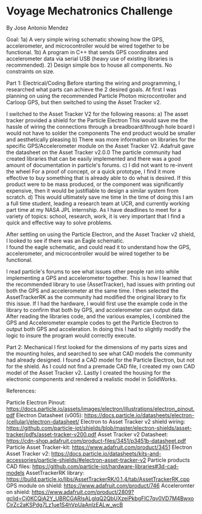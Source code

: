 # Voyage Mechatronics Challenge
By Jose Antonio Mendez

Goal:
1a) A very simple wiring schematic showing how the GPS, accelerometer, and microcontroller would be wired together to be functional.
1b) A program in C++ that sends GPS coordinates and accelerometer data via serial USB (heavy use of existing libraries is recommended).
2) Design simple box to house all components. No constraints on size.

Part 1: Electrical/Coding
Before starting the wiring and programming, I researched what parts can achieve the 2 desired goals.
At first I was planning on using the recommended Particle Photon microcontroller and Carloop GPS, but then switched to using the Asset Tracker v2.

I switched to the Asset Tracker V2 for the following reasons:
a) The asset tracker provided a shield for the Particle Electron
	This would save me the hassle of wiring the connections through a breadboard/through hole board
	I would not have to solder the components
	The end product would be smaller and aesthetically pleasing
b) There was more information on libraries for the specific GPS/Accelerometer module on the Asset Tracker V2.
	Adafruit gave the datasheet on the Asset Tracker v2.0.0
	The particle community had created libraries that can be easily implemented and there was a good amount of documentation in particle's forums.
c) I did not want to re-invent the wheel
	For a proof of concept, or a quick prototype, I find it more effective to buy something that is already able to do what is desired.
	If this product were to be mass produced, or the component was significantly expensive, then it would be justifiable to design a similar system from scratch.
d) This would ultimately save me time 
	In the time of doing this I am a full time student, leading a research team at UCR, and currently working part time at my NASA JPL internship.
	As I have deadlines to meet for a variety of topics: school, research, work, it is very important that I find a quick and effective way to solve problems.

After settling on using the Particle Electron, and the Asset Tracker v2 shield, I looked to see if there was an Eagle schematic.		
I found the eagle schematic, and could read it to understand how the GPS, accelerometer, and microcontroller would be wired together to be functional.

I read particle's forums to see what issues other people ran into while implementing a GPS and accelerometer together.
This is how I learned that the recommended library to use (AssetTracker), had issues with printing out both the GPS and accelerometer at the same time.
I then selected the AssetTrackerRK as the community had modified the original library to fix this issue.
If I had the hardware, I would first use the example code in the library to confirm that both by GPS, and accelerometer can output data.
After reading the libraries code, and the various examples, I combined the GPS and Accelerometer example codes to get the Particle Electron to output both GPS and acceleration.
In doing this I had to slightly modify the logic to insure the program would correctly execute.

Part 2: Mechanical
I first looked for the dimensions of my parts sizes and the mounting holes, and searched to see what CAD models the community had already designed.
I found a CAD model for the Particle Electron, but not for the shield.
As I could not find a premade CAD file, I created my own CAD model of the Asset Tracker v2.
Lastly I created the housing for the electronic components and rendered a realistic model in SolidWorks.

References:

Particle Electron Pinout: https://docs.particle.io/assets/images/electron/illustrations/electron_pinout.pdf
Electron Datasheet (v005): https://docs.particle.io/datasheets/electron-(cellular)/electron-datasheet/
Electron to Asset Tracker v2 shield wiring: https://github.com/particle-iot/shields/blob/master/electron-shields/asset-tracker/pdfs/asset-tracker-v200.pdf
Asset Tracker v2 Datasheet: https://cdn-shop.adafruit.com/product-files/3451/p3451b-datasheet.pdf
Particle Asset Tracker-kit: https://www.adafruit.com/product/3451
Electron Asset Tracker v2: https://docs.particle.io/datasheets/kits-and-accessories/particle-shields/#electron-asset-tracker-v2
Particle products CAD files: https://github.com/particle-iot/hardware-libraries#3d-cad-models
AssetTrackerRK library: https://build.particle.io/libs/AssetTrackerRK/0.1.4/tab/AssetTrackerRK.cpp
GPS module on shield: https://www.adafruit.com/product/746
Acceleromter on shield: https://www.adafruit.com/product/2809?gclid=Cj0KCQiA2Y_UBRCGARIsALglqQ2QbUXzeiPkbgFIC7qv0VD7M4BwxoCirZc2aKSPdg7Lz1ue1S4hVpUaAnlzEALw_wcB


